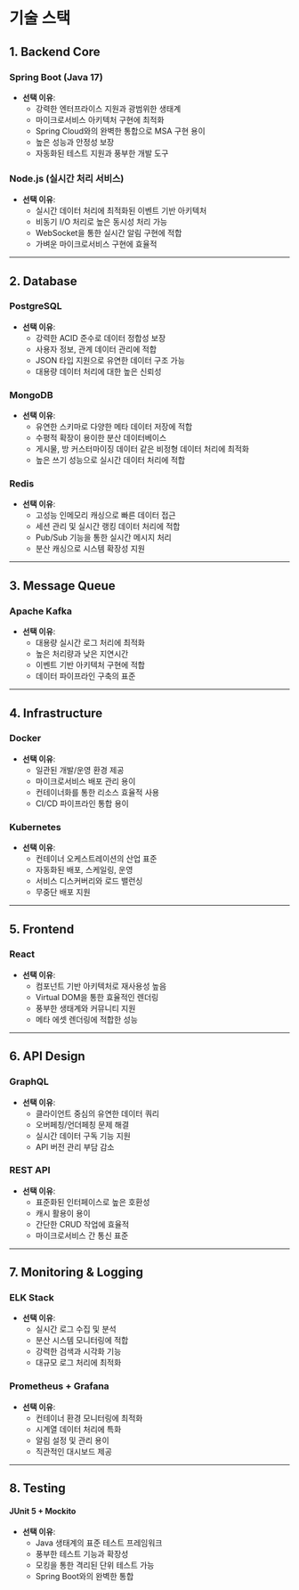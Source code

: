 # 기술 스택

## 1. Backend Core

### Spring Boot (Java 17)

* **선택 이유**:
  * 강력한 엔터프라이스 지원과 광범위한 생태계
  * 마이크로서비스 아키텍처 구현에 최적화
  * Spring Cloud와의 완벽한 통합으로 MSA 구현 용이
  * 높은 성능과 안정성 보장
  * 자동화된 테스트 지원과 풍부한 개발 도구

### Node.js (실시간 처리 서비스)

* **선택 이유**:
  * 실시간 데이터 처리에 최적화된 이벤트 기반 아키텍처
  * 비동기 I/O 처리로 높은 동시성 처리 가능
  * WebSocket을 통한 실시간 알림 구현에 적합
  * 가벼운 마이크로서비스 구현에 효율적

***

## 2. Database

### PostgreSQL

* **선택 이유**:
  * 강력한 ACID 준수로 데이터 정합성 보장
  * 사용자 정보, 관계 데이터 관리에 적합
  * JSON 타입 지원으로 유연한 데이터 구조 가능
  * 대용량 데이터 처리에 대한 높은 신뢰성

### MongoDB

* **선택 이유**:
  * 유연한 스키마로 다양한 메타 데이터 저장에 적합
  * 수평적 확장이 용이한 분산 데이터베이스
  * 게시물, 방 커스터마이징 데이터 같은 비정형 데이터 처리에 최적화
  * 높은 쓰기 성능으로 실시간 데이터 처리에 적합

### Redis

* **선택 이유**:
  * 고성능 인메모리 캐싱으로 빠른 데이터 접근
  * 세션 관리 및 실시간 랭킹 데이터 처리에 적합
  * Pub/Sub 기능을 통한 실시간 메시지 처리
  * 분산 캐싱으로 시스템 확장성 지원

***

## 3. Message Queue

### Apache Kafka

* **선택 이유**:
  * 대용량 실시간 로그 처리에 최적화
  * 높은 처리량과 낮은 지연시간
  * 이벤트 기반 아키텍처 구현에 적합
  * 데이터 파이프라인 구축의 표준

***

## 4. Infrastructure

### Docker

* **선택 이유**:
  * 일관된 개발/운영 환경 제공
  * 마이크로서비스 배포 관리 용이
  * 컨테이너화를 통한 리소스 효율적 사용
  * CI/CD 파이프라인 통합 용이

### Kubernetes

* **선택 이유**:
  * 컨테이너 오케스트레이션의 산업 표준
  * 자동화된 배포, 스케일링, 운영
  * 서비스 디스커버리와 로드 밸런싱
  * 무중단 배포 지원

***

## 5. Frontend

### React

* **선택 이유**:
  * 컴포넌트 기반 아키텍처로 재사용성 높음
  * Virtual DOM을 통한 효율적인 렌더링
  * 풍부한 생태계와 커뮤니티 지원
  * 메타 에셋 렌더링에 적합한 성능

***

## 6. API Design

### GraphQL

* **선택 이유**:
  * 클라이언트 중심의 유연한 데이터 쿼리
  * 오버페칭/언더페칭 문제 해결
  * 실시간 데이터 구독 기능 지원
  * API 버전 관리 부담 감소

### REST API

* **선택 이유**:
  * 표준화된 인터페이스로 높은 호환성
  * 캐시 활용이 용이
  * 간단한 CRUD 작업에 효율적
  * 마이크로서비스 간 통신 표준

***

## 7. Monitoring & Logging

### ELK Stack

* **선택 이유**:
  * 실시간 로그 수집 및 분석
  * 분산 시스템 모니터링에 적합
  * 강력한 검색과 시각화 기능
  * 대규모 로그 처리에 최적화

### Prometheus + Grafana

* **선택 이유**:
  * 컨테이너 환경 모니터링에 최적화
  * 시계열 데이터 처리에 특화
  * 알림 설정 및 관리 용이
  * 직관적인 대시보드 제공

***

## 8. Testing

#### JUnit 5 + Mockito

* **선택 이유**:
  * Java 생태계의 표준 테스트 프레임워크
  * 풍부한 테스트 기능과 확장성
  * 모킹을 통한 격리된 단위 테스트 가능
  * Spring Boot와의 완벽한 통합
